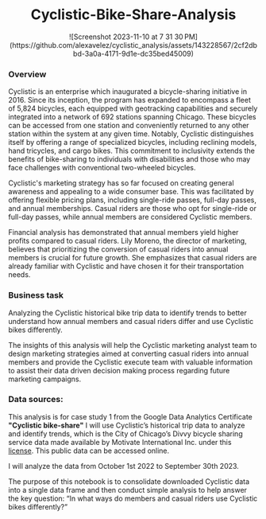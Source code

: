 <h1 align="center">
Cyclistic-Bike-Share-Analysis
</h1>
<p align="center">
![Screenshot 2023-11-10 at 7 31 30 PM](https://github.com/alexavelez/cyclistic_analysis/assets/143228567/2cf2dbbd-3a0a-4171-9d1e-dc35bed45009)
</p>

### Overview

Cyclistic is an enterprise which inaugurated a bicycle-sharing initiative in 2016. Since its inception, the program has expanded to encompass a fleet of 5,824 bicycles, each equipped with geotracking capabilities and securely integrated into a network of 692 stations spanning Chicago. These bicycles can be accessed from one station and conveniently returned to any other station within the system at any given time. Notably, Cyclistic distinguishes itself by offering a range of specialized bicycles, including reclining models, hand tricycles, and cargo bikes. This commitment to inclusivity extends the benefits of bike-sharing to individuals with disabilities and those who may face challenges with conventional two-wheeled bicycles.

Cyclistic's marketing strategy has so far focused on creating general awareness and appealing to a wide consumer base. This was facilitated by offering flexible pricing plans, including single-ride passes, full-day passes, and annual memberships. Casual riders are those who opt for single-ride or full-day passes, while annual members are considered Cyclistic members. 

Financial analysis has demonstrated that annual members yield higher profits compared to casual riders. Lily Moreno, the director of marketing, believes that prioritizing the conversion of casual riders into annual members is crucial for future growth. She emphasizes that casual riders are already familiar with Cyclistic and have chosen it for their transportation needs.

### Business task
Analyzing the Cyclistic historical bike trip data to identify trends to better understand how annual members and casual riders differ and use Cyclistic bikes differently. 

The insights of this analysis will help the Cyclistic marketing analyst team to design marketing strategies aimed at converting casual riders into annual members and provide the Cyclistic execute team with valuable information to assist their data driven decision making process regarding future marketing campaigns.

### Data sources:
This analysis is for case study 1 from the Google Data Analytics Certificate **"Cyclistic bike-share"**
I will use Cyclistic’s historical trip data to analyze and identify trends, which is the City of Chicago’s Divvy bicycle sharing service data made available by Motivate International Inc. under this [license](https://divvybikes.com/data-license-agreement). This public data can be accessed online. 

I will analyze the data from October 1st 2022 to September 30th 2023.

The purpose of this notebook is to consolidate downloaded Cyclistic data into a single data frame and then conduct simple analysis to help answer the key question: “In what ways do members and casual riders use Cyclistic bikes differently?”
